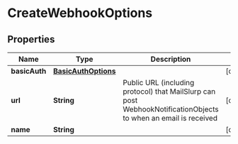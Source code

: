 
# CreateWebhookOptions

## Properties
Name | Type | Description | Notes
------------ | ------------- | ------------- | -------------
**basicAuth** | [**BasicAuthOptions**](BasicAuthOptions.md) |  |  [optional]
**url** | **String** | Public URL (including protocol) that MailSlurp can post WebhookNotificationObjects to when an email is received |  [optional]
**name** | **String** |  |  [optional]



